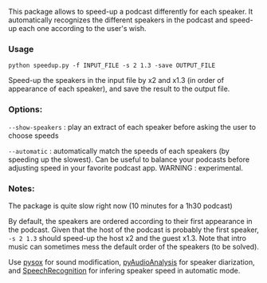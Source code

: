 This package allows to speed-up a podcast differently for each speaker. It automatically recognizes the different speakers in the podcast and speed-up each one according to the user's wish.

### Usage

`python speedup.py -f INPUT_FILE -s 2 1.3 -save OUTPUT_FILE`

Speed-up the speakers in the input file by x2 and x1.3 (in order of appearance of each speaker), and save the result to the output file.

### Options:

`--show-speakers` : play an extract of each speaker before asking the user to choose speeds

`--automatic` : automatically match the speeds of each speakers (by speeding up the slowest). Can be useful to balance your podcasts before adjusting speed in your favorite podcast app. WARNING : experimental.


### Notes:

The package is quite slow right now (10 minutes for a 1h30 podcast)

By default, the speakers are ordered according to their first appearance in the podcast. Given that the host of the podcast is probably the first speaker, `-s 2 1.3` should speed-up the host x2 and the guest x1.3. Note that intro music can sometimes mess the default order of the speakers (to be solved).

Use [pysox](https://github.com/rabitt/pysox) for sound modification, [pyAudioAnalysis](https://github.com/tyiannak/pyAudioAnalysis) for speaker diarization, and [SpeechRecognition](https://github.com/Uberi/speech_recognition) for infering speaker speed in automatic mode.
